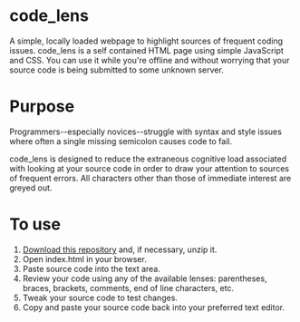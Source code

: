 # code_lens
A simple, locally loaded webpage to highlight sources of frequent coding issues. code_lens is a self contained HTML page using simple JavaScript and CSS. You can use it while you're offline and without worrying that your source code is being submitted to some unknown server.

# Purpose
Programmers--especially novices--struggle with syntax and style issues where often a single missing semicolon causes code to fail.

code_lens is designed to reduce the extraneous cognitive load associated with looking at your source code in order to draw your attention to sources of frequent errors. All characters other than those of immediate interest are greyed out.

# To use
1. [Download this repository](https://github.com/WilDoane/code_lens/archive/master.zip) and, if necessary, unzip it.
2. Open index.html in your browser.
3. Paste source code into the text area.
4. Review your code using any of the available lenses: parentheses, braces, brackets, comments, end of line characters, etc.
5. Tweak your source code to test changes.
6. Copy and paste your source code back into your preferred text editor.
